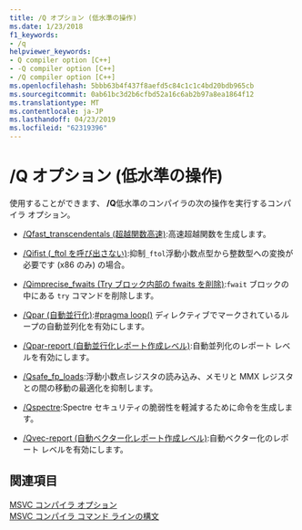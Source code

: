 ```yaml
---
title: /Q オプション (低水準の操作)
ms.date: 1/23/2018
f1_keywords:
- /q
helpviewer_keywords:
- Q compiler option [C++]
- -Q compiler option [C++]
- /Q compiler option [C++]
ms.openlocfilehash: 5bbb63b4f437f8aefd5c84c1c1c4bd20bdb965cb
ms.sourcegitcommit: 0ab61bc3d2b6cfbd52a16c6ab2b97a8ea1864f12
ms.translationtype: MT
ms.contentlocale: ja-JP
ms.lasthandoff: 04/23/2019
ms.locfileid: "62319396"
---
```

# <a name="q-options-low-level-operations"></a>/Q オプション (低水準の操作)

使用することができます、 **/Q**低水準のコンパイラの次の操作を実行するコンパイラ オプション。

- [/Qfast_transcendentals (超越関数高速)](qfast-transcendentals-force-fast-transcendentals.md):高速超越関数を生成します。

- [/Qifist (_ftol を呼び出さない)](qifist-suppress-ftol.md):抑制`_ftol`浮動小数点型から整数型への変換が必要です (x86 のみ) の場合。

- [/Qimprecise_fwaits (Try ブロック内部の fwaits を削除)](qimprecise-fwaits-remove-fwaits-inside-try-blocks.md):`fwait` ブロックの中にある `try` コマンドを削除します。

- [/Qpar (自動並行化)](qpar-auto-parallelizer.md):[#pragma loop()](../../preprocessor/loop.md) ディレクティブでマークされているループの自動並列化を有効にします。

- [/Qpar-report (自動並行化レポート作成レベル)](qpar-report-auto-parallelizer-reporting-level.md):自動並列化のレポート レベルを有効にします。

- [/Qsafe_fp_loads](qsafe-fp-loads.md):浮動小数点レジスタの読み込み、メモリと MMX レジスタとの間の移動の最適化を抑制します。

- [/Qspectre](qspectre.md):Spectre セキュリティの脆弱性を軽減するために命令を生成します。

- [/Qvec-report (自動ベクター化レポート作成レベル)](qvec-report-auto-vectorizer-reporting-level.md):自動ベクター化のレポート レベルを有効にします。

## <a name="see-also"></a>関連項目

[MSVC コンパイラ オプション](compiler-options.md)<br/>
[MSVC コンパイラ コマンド ラインの構文](compiler-command-line-syntax.md)

